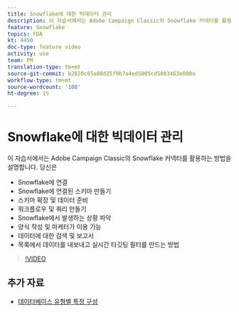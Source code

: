 ```yaml
---
title: Snowflake에 대한 빅데이터 관리
description: 이 자습서에서는 Adobe Campaign Classic의 Snowflake 커넥터를 활용하는 방법을 설명합니다
feature: Snowflake
topics: FDA
kt: 4450
doc-type: feature video
activity: use
team: PM
translation-type: tm+mt
source-git-commit: b2820c65a88d25f9b7a4ed5005cd5083463e000a
workflow-type: tm+mt
source-wordcount: '108'
ht-degree: 1%

---
```



# Snowflake에 대한 빅데이터 관리

이 자습서에서는 Adobe Campaign Classic의 Snowflake 커넥터를 활용하는 방법을 설명합니다.
당신은

* Snowflake에 연결
* Snowflake에 연결된 스키마 만들기
* 스키마 확장 및 데이터 준비
* 워크플로우 및 쿼리 만들기
* Snowflake에서 발생하는 상황 파악
* 양식 작성 및 마케터가 이용 가능
* 데이터에 대한 검색 및 보고서
* 목록에서 데이터를 내보내고 실시간 타깃팅 필터를 만드는 방법

>[!VIDEO](https://video.tv.adobe.com/v/31588?quality=12&learn=on)

## 추가 자료

* [데이터베이스 유형별 특정 구성](https://docs.adobe.com/content/help/en/campaign-classic/using/getting-started/accessing-external-database/specific-configuration-database.html)
